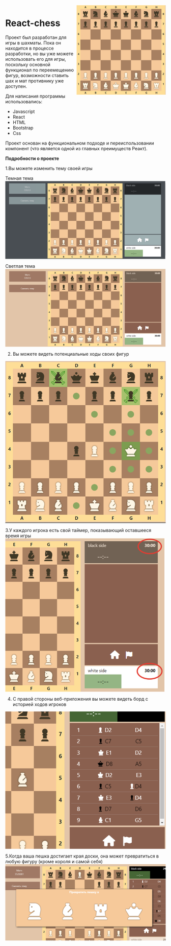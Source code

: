 <img align="right" width="280" height="280" src="readMeImg/2022-12-05_13-40-15.png" alt="react-chess">

# React-chess
Проект был разработан для игры в шахматы. Пока он находится в процессе разработки, но вы уже можете использовать его для игры, поскольку основной функционал по 
переемещению фигур, возможности ставить шах и мат противнику уже доступен.


Для написания программы использовались: 
- Javascript 
- React 
- HTML
- Bootstrap
- Css

Проект основан на функциональном подходе и переиспользовании компонент (что является одной из главных преимуществ Реакт).

**Подробности о проекте**

1.Вы можете изменить тему своей игры

Темная тема
<img align="center" src="readMeImg/2023-04-03_16-09-40.png" alt="dark-theme">

Светлая тема
<img align="center" src="readMeImg/2023-04-03_16-14-29.png" alt="light-theme">


2. Вы можете видеть потенциальные ходы своих фигур
<img align="center" src="readMeImg/2023-04-03_16-17-18.png" alt="light-theme">


3.У каждого игрока есть свой таймер, показывающий оставшееся время игры
<img align="center" src="readMeImg/2023-04-03_16-28-47.png" alt="timer">


4. С правой стороны веб-приложения вы можете видеть борд с историей ходов игроков
<img align="center" src="readMeImg/2023-04-03_16-31-50.png" alt="timer">


5.Когда ваша пешка достигает края доски, она может превратиться в любую фигуру (кроме короля и самой себя)
<img align="center" src="readMeImg/2023-04-03_16-35-04.png" alt="timer">
